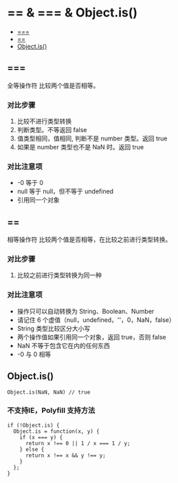# == & === & Object.is()
- [===](#===)
- [==](#==)
- [Object.is()](Object.is())
## ===
全等操作符 比较两个值是否相等。
### 对比步骤
1. 比较不进行类型转换
2. 判断类型。不等返回 false
3. 值类型相同，值相同, 判断不是 number 类型。返回 true
4. 如果是 number 类型也不是 NaN 时。返回 true

### 对比注意项
- -0 等于 0
- null 等于 null，但不等于 undefined
- 引用同一个对象
## ==
相等操作符 比较两个值是否相等，在比较之前进行类型转换。
### 对比步骤
1. 比较之前进行类型转换为同一种
### 对比注意项
- 操作只可以自动转换为 String、Boolean、Number
- 请记住 6 个虚值（null，undefined，''，0，NaN，false）
- String 类型比较区分大小写
- 两个操作值如果引用同一个对象，返回 true，否则 false
- NaN 不等于包含它在内的任何东西
- -0 与 0 相等
## Object.is()
``Object.is(NaN, NaN) // true``

### 不支持IE，Polyfill 支持方法
```
if (!Object.is) {
  Object.is = function(x, y) {
    if (x === y) {
      return x !== 0 || 1 / x === 1 / y;
    } else {
      return x !== x && y !== y;
    }
  };
}
```
